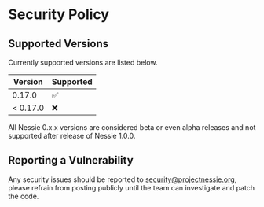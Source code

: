 # Security Policy

## Supported Versions

Currently supported versions are listed below.

| Version  | Supported          |
| -------- | ------------------ |
| 0.17.0   | :white_check_mark: |
| < 0.17.0 | :x:                |

All Nessie 0.x.x versions are considered beta or even alpha releases and not supported after
release of Nessie 1.0.0.

## Reporting a Vulnerability

Any security issues should be reported to security@projectnessie.org, please refrain from posting publicly until the team can investigate and patch the code.
